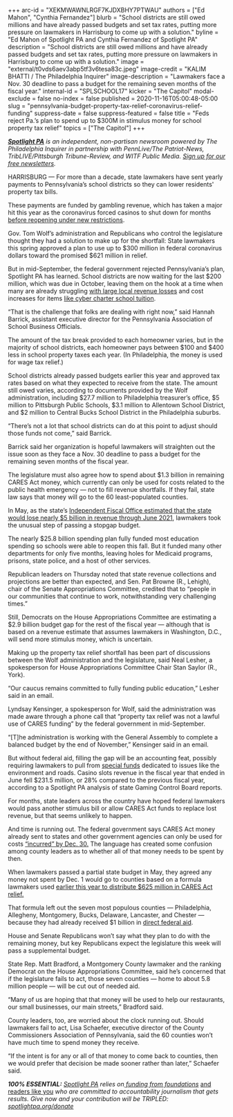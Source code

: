 +++
arc-id = "XEKMWAWNLRGF7KJDXBHY7PTWAU"
authors = ["Ed Mahon", "Cynthia Fernandez"]
blurb = "School districts are still owed millions and have already passed budgets and set tax rates, putting more pressure on lawmakers in Harrisburg to come up with a solution."
byline = "Ed Mahon of Spotlight PA and Cynthia Fernandez of Spotlight PA"
description = "School districts are still owed millions and have already passed budgets and set tax rates, putting more pressure on lawmakers in Harrisburg to come up with a solution."
image = "external/t0vds6aev3abp5tf3v6tesa83c.jpeg"
image-credit = "KALIM BHATTI / The Philadelphia Inquirer"
image-description = "Lawmakers face a Nov. 30 deadline to pass a budget for the remaining seven months of the fiscal year."
internal-id = "SPLSCHOOL17"
kicker = "The Capitol"
modal-exclude = false
no-index = false
published = 2020-11-16T05:00:48-05:00
slug = "pennsylvania-budget-property-tax-relief-coronavirus-relief-funding"
suppress-date = false
suppress-featured = false
title = "Feds reject Pa.’s plan to spend up to $300M in stimulus money for school property tax relief"
topics = ["The Capitol"]
+++

<a href="https://www.spotlightpa.org/"><i><b>Spotlight PA</b></i></a><i> is an independent, non-partisan newsroom powered by The Philadelphia Inquirer in partnership with PennLive/The Patriot-News, TribLIVE/Pittsburgh Tribune-Review, and WITF Public Media. </i><a href="https://www.spotlightpa.org/newsletters"><i>Sign up for our free newsletters</i></a><i>.</i>

HARRISBURG — For more than a decade, state lawmakers have sent yearly payments to Pennsylvania’s school districts so they can lower residents' property tax bills.

These payments are funded by gambling revenue, which has taken a major hit this year as the coronavirus forced casinos to shut down for months <a href="https://www.casino.org/news/pennsylvania-casino-closures-cost-state-424m-in-lost-taxes/">before reopening under new restrictions</a>.

Gov. Tom Wolf’s administration and Republicans who control the legislature thought they had a solution to make up for the shortfall: State lawmakers this spring approved a plan to use up to $300 million in federal coronavirus dollars toward the promised $621 million in relief.

But in mid-September, the federal government rejected Pennsylvania’s plan, Spotlight PA has learned. School districts are now waiting for the last $200 million, which was due in October, leaving them on the hook at a time when many are already struggling <a href="https://web.archive.org/20201116104329/https://www.pasbo.org/blog_home.asp?Display=122&link_id=0&can_id=2851c4d18158ae40ff4e87a6d0906fd0&source=email-act-now-to-prevent-catastrophic-cuts-to-your-local-public-schools&email_referrer=email_795325&email_subject=act-now-to-prevent-catastrophic-cuts-to-your-local-public-schools">with large local revenue losses</a> and cost increases for items <a href="https://web.archive.org/20201101051757/https://www.pasbo.org/blog_home.asp?Display=123">like cyber charter school tuition</a>.

“That is the challenge that folks are dealing with right now,” said Hannah Barrick, assistant executive director for the Pennsylvania Association of School Business Officials.

The amount of the tax break provided to each homeowner varies, but in the majority of school districts, each homeowner pays between $100 and $400 less in school property taxes each year. (In Philadelphia, the money is used for wage tax relief.)

<script src="https://www.spotlightpa.org/embed.js" async></script><div data-spl-embed-version="1" data-spl-src="https://www.spotlightpa.org/embeds/newsletter/"></div>

School districts already passed budgets earlier this year and approved tax rates based on what they expected to receive from the state. The amount still owed varies, according to documents provided by the Wolf administration, including $27.7 million to Philadelphia treasurer’s office, $5 million to Pittsburgh Public Schools, $3.1 million to Allentown School District, and $2 million to Central Bucks School District in the Philadelphia suburbs.

“There’s not a lot that school districts can do at this point to adjust should those funds not come,” said Barrick.

Barrick said her organization is hopeful lawmakers will straighten out the issue soon as they face a Nov. 30 deadline to pass a budget for the remaining seven months of the fiscal year.

The legislature must also agree how to spend about $1.3 billion in remaining CARES Act money, which currently can only be used for costs related to the public health emergency — not to fill revenue shortfalls. If they fail, state law says that money will go to the 60 least-populated counties.

In May, as the state’s <a href="https://www.inquirer.com/politics/pennsylvania/spl/pennsylvania-5-billion-shortfall-budget-2020-coronavirus-20200526.html">Independent Fiscal Office estimated that the state would lose nearly $5 billion in revenue through June 2021</a>, lawmakers took the unusual step of passing a stopgap budget.

The nearly $25.8 billion spending plan fully funded most education spending so schools were able to reopen this fall. But it funded many other departments for only five months, leaving holes for Medicaid programs, prisons, state police, and a host of other services.

Republican leaders on Thursday noted that state revenue collections and projections are better than expected, and Sen. Pat Browne (R., Lehigh), chair of the Senate Appropriations Committee, credited that to “people in our communities that continue to work, notwithstanding very challenging times.”

Still, Democrats on the House Appropriations Committee are estimating a $2.9 billion budget gap for the rest of the fiscal year — although that is based on a revenue estimate that assumes lawmakers in Washington, D.C., will send more stimulus money, which is uncertain.

Making up the property tax relief shortfall has been part of discussions between the Wolf administration and the legislature, said Neal Lesher, a spokesperson for House Appropriations Committee Chair Stan Saylor (R., York).

“Our caucus remains committed to fully funding public education,” Lesher said in an email.

Lyndsay Kensinger, a spokesperson for Wolf, said the administration was made aware through a phone call that “property tax relief was not a lawful use of CARES funding” by the federal government in mid-September.

“[T]he administration is working with the General Assembly to complete a balanced budget by the end of November,” Kensinger said in an email.

But without federal aid, filling the gap will be an accounting feat, possibly requiring lawmakers to pull from <a href="https://www.spotlightpa.org/news/2020/03/special-funds-pennsylvania-budget-horse-racing-industry/">special funds</a> dedicated to issues like the environment and roads. Casino slots revenue in the fiscal year that ended in June fell $231.5 million, or 28% compared to the previous fiscal year, according to a Spotlight PA analysis of state Gaming Control Board reports.

For months, state leaders across the country have hoped federal lawmakers would pass another stimulus bill or allow CARES Act funds to replace lost revenue, but that seems unlikely to happen.

And time is running out. The federal government says CARES Act money already sent to states and other government agencies can only be used for costs <a href="https://home.treasury.gov/policy-issues/cares/state-and-local-governments">“incurred” by Dec. 30.</a> The language has created some confusion among county leaders as to whether all of that money needs to be spent by then.

When lawmakers passed a partial state budget in May, they agreed any money not spent by Dec. 1 would go to counties based on a formula lawmakers used <a href="https://www.witf.org/2020/06/09/pa-s-largest-counties-receive-almost-twice-as-much-cares-act-funding-per-resident-as-the-remainder-of-the-state/">earlier this year to distribute $625 million in CARES Act relief.</a>

<script src="https://www.spotlightpa.org/embed.js" async></script><div data-spl-embed-version="1" data-spl-src="https://www.spotlightpa.org/embeds/donate/?teaser_text=Spotlight%20PA%20provides%20essential%2C%20public-service%20journalism%20thanks%20to%20its%20dedicated%20and%20passionate%20members.%20%3Cb%3EJoin%20today%20and%20we'll%20DOUBLE%20your%20gift.%3C%2Fb%3E&cta_text=YES%2C%20DOUBLE%20MY%20GIFT&eyebrow_text=BECOME%20A%20MEMBER"></div>

That formula left out the seven most populous counties — Philadelphia, Allegheny, Montgomery, Bucks, Delaware, Lancaster, and Chester — because they had already received $1 billion in <a href="https://www.spotlightpa.org/news/2020/04/budget-shortfall-federal-stimulus-state-aid-pennsylvania-coronavirus/">direct federal aid</a>.

House and Senate Republicans won’t say what they plan to do with the remaining money, but key Republicans expect the legislature this week will pass a supplemental budget.

State Rep. Matt Bradford, a Montgomery County lawmaker and the ranking Democrat on the House Appropriations Committee, said he’s concerned that if the legislature fails to act, those seven counties — home to about 5.8 million people — will be cut out of needed aid.

“Many of us are hoping that that money will be used to help our restaurants, our small businesses, our main streets,” Bradford said.

County leaders, too, are worried about the clock running out. Should lawmakers fail to act, Lisa Schaefer, executive director of the County Commissioners Association of Pennsylvania, said the 60 counties won’t have much time to spend money they receive.

“If the intent is for any or all of that money to come back to counties, then we would prefer that decision be made sooner rather than later,” Schaefer said.

<i><b>100% ESSENTIAL:</b></i><i> </i><a href="https://www.spotlightpa.org/"><i>Spotlight PA</i></a><i> relies on</i><a href="https://www.spotlightpa.org/support"><i> funding from foundations</i></a><i> </i><a href="https://www.spotlightpa.org/support">and readers like you</a><i> who are committed to accountability journalism that gets results. Give now and your contribution will be TRIPLED: </i><a href="https://www.spotlightpa.org/donate"><i>spotlightpa.org/donate</i></a>
